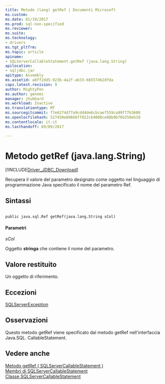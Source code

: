 ```yaml
---
title: Metodo (lang) getRef | Documenti Microsoft
ms.custom: 
ms.date: 01/19/2017
ms.prod: sql-non-specified
ms.reviewer: 
ms.suite: 
ms.technology:
- drivers
ms.tgt_pltfrm: 
ms.topic: article
apiname:
- SQLServerCallableStatement.getRef (java.lang.String)
apilocation:
- sqljdbc.jar
apitype: Assembly
ms.assetid: a8ff2dd5-923b-4a2f-ab33-665574b2dfda
caps.latest.revision: 9
author: MightyPen
ms.author: genemi
manager: jhubbard
ms.workload: Inactive
ms.translationtype: MT
ms.sourcegitcommit: f7e6274d77a9cdd4de6cbcaef559ca99f77b3608
ms.openlocfilehash: 527450e89666ff822cb4008ce88b9b76b250eb3d
ms.contentlocale: it-it
ms.lasthandoff: 09/09/2017

---
```

# <a name="getref-method-javalangstring"></a>Metodo getRef (java.lang.String)
[!INCLUDE[Driver_JDBC_Download](../../../includes/driver_jdbc_download.md)]

  Recupera il valore del parametro designato come oggetto nel linguaggio di programmazione Java specificato il nome del parametro Ref.  
  
## <a name="syntax"></a>Sintassi  
  
```  
  
public java.sql.Ref getRef(java.lang.String sCol)  
```  
  
#### <a name="parameters"></a>Parametri  
 *sCol*  
  
 Oggetto **stringa** che contiene il nome del parametro.  
  
## <a name="return-value"></a>Valore restituito  
 Un oggetto di riferimento.  
  
## <a name="exceptions"></a>Eccezioni  
 [SQLServerException](../../../connect/jdbc/reference/sqlserverexception-class.md)  
  
## <a name="remarks"></a>Osservazioni  
 Questo metodo getRef viene specificato dal metodo getRef nell'interfaccia Java.SQL. CallableStatement.  
  
## <a name="see-also"></a>Vedere anche  
 [Metodo getRef &#40; SQLServerCallableStatement &#41;](../../../connect/jdbc/reference/getref-method-sqlservercallablestatement.md)   
 [Membri di SQLServerCallableStatement](../../../connect/jdbc/reference/sqlservercallablestatement-members.md)   
 [Classe SQLServerCallableStatement](../../../connect/jdbc/reference/sqlservercallablestatement-class.md)  
  
  

